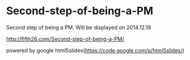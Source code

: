 Second-step-of-being-a-PM
=========================

Second step of being a PM. Will be displayed on 2014.12.18

http://fifth26.com/Second-step-of-being-a-PM/

powered by google html5slides(https://code.google.com/p/html5slides/)
